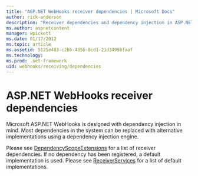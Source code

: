 ```yaml
---
title: "ASP.NET WebHooks receiver dependencies | Microsoft Docs"
author: rick-anderson
description: "Receiver dependencies and dependency injection in ASP.NET WebHooks."
ms.author: aspnetcontent
manager: wpickett
ms.date: 01/17/2012
ms.topic: article
ms.assetid: 5125e483-c2bb-435b-8cd1-21d3499bfaaf
ms.technology: 
ms.prod: .net-framework
uid: webhooks/receiving/dependencies
---
```

# ASP.NET WebHooks receiver dependencies

Microsoft ASP.NET WebHooks is designed with dependency injection in mind. Most dependencies in the system can be replaced with alternative implementations using a dependency injection engine.

Please see [DependencyScopeExtensions](https://github.com/aspnet/WebHooks/blob/master/src/Microsoft.AspNet.WebHooks.Receivers/Extensions/DependencyScopeExtensions.cs) for a list of receiver dependencies. If no dependency has been registered, a default implementation is used. Please see [ReceiverServices](https://github.com/aspnet/WebHooks/blob/master/src/Microsoft.AspNet.WebHooks.Receivers/Services/ReceiverServices.cs) for a list of default implementations.
